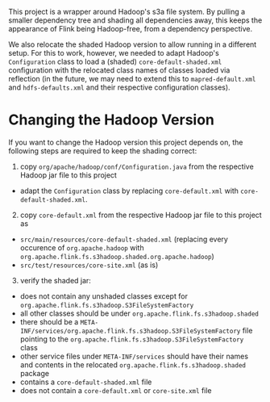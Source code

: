 This project is a wrapper around Hadoop's s3a file system. By pulling a smaller dependency tree and
shading all dependencies away, this keeps the appearance of Flink being Hadoop-free,
from a dependency perspective.

We also relocate the shaded Hadoop version to allow running in a different
setup. For this to work, however, we needed to adapt Hadoop's `Configuration`
class to load a (shaded) `core-default-shaded.xml` configuration with the
relocated class names of classes loaded via reflection
(in the future, we may need to extend this to `mapred-default.xml` and `hdfs-defaults.xml` and their respective configuration classes).

# Changing the Hadoop Version

If you want to change the Hadoop version this project depends on, the following
steps are required to keep the shading correct:

1. copy `org/apache/hadoop/conf/Configuration.java` from the respective Hadoop jar file to this project
  - adapt the `Configuration` class by replacing `core-default.xml` with `core-default-shaded.xml`.
2. copy `core-default.xml` from the respective Hadoop jar file to this project as
  - `src/main/resources/core-default-shaded.xml` (replacing every occurence of `org.apache.hadoop` with `org.apache.flink.fs.s3hadoop.shaded.org.apache.hadoop`)
  - `src/test/resources/core-site.xml` (as is)
3. verify the shaded jar:
  - does not contain any unshaded classes except for `org.apache.flink.fs.s3hadoop.S3FileSystemFactory`
  - all other classes should be under `org.apache.flink.fs.s3hadoop.shaded`
  - there should be a `META-INF/services/org.apache.flink.fs.s3hadoop.S3FileSystemFactory` file pointing to the `org.apache.flink.fs.s3hadoop.S3FileSystemFactory` class
  - other service files under `META-INF/services` should have their names and contents in the relocated `org.apache.flink.fs.s3hadoop.shaded` package
  - contains a `core-default-shaded.xml` file
  - does not contain a `core-default.xml` or `core-site.xml` file
